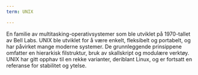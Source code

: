 ```yaml
---
term: UNIX

---
```

En familie av multitasking-operativsystemer som ble utviklet på 1970-tallet av Bell Labs. UNIX ble utviklet for å være enkelt, fleksibelt og portabelt, og har påvirket mange moderne systemer. De grunnleggende prinsippene omfatter en hierarkisk filstruktur, bruk av skallskript og modulære verktøy. UNIX har gitt opphav til en rekke varianter, deriblant Linux, og er fortsatt en referanse for stabilitet og ytelse.